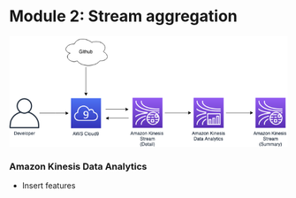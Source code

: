 <!SLIDE >
# Module 2: Stream aggregation

![Stream aggregation](data_processing_2.png)

### Amazon Kinesis Data Analytics
* Insert features

